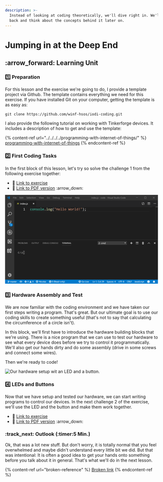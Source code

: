 ```yaml
---
description: >-
  Instead of looking at coding theoretically, we'll dive right in. We'll step
  back and think about the concepts behind it later on.
---
```


# Jumping in at the Deep End

## :arrow\_forward: Learning Unit

### :one: Preparation

For this lesson and the exercise we're going to do, I provide a template project via Github. The template contains everything we need for this exercise. If you have installed Git on your computer, getting the template is as easy as:

```
git clone https://github.com/winf-hsos/iodi-coding.git
```

I also provide the following tutorial on working with Tinkerforge devices. It includes a description of how to get and use the template:

{% content-ref url="../../../../programming-with-internet-of-things/" %}
[programming-with-internet-of-things](../../../../programming-with-internet-of-things/)
{% endcontent-ref %}

### :two: First Coding Tasks

In the first block of this lesson, let's try so solve the challenge 1 from the following exercise together:

* :link: [Link to exercise](https://docs.google.com/document/d/17BBJRldzIrdq5jnDmUSDkimjx9JojQvF-uQrGkkoLv8/preview)
* :link: [Link to PDF version](https://docs.google.com/document/d/17BBJRldzIrdq5jnDmUSDkimjx9JojQvF-uQrGkkoLv8/export?format=pdf) :arrow\_down:&#x20;

!["Hello World" in Node.js](<../../../../.gitbook/assets/image (45).png>)

### :three: Hardware Assembly and Test

We are now familiar with the coding environment and we have taken our first steps writing a program. That's great. But our ultimate goal is to use our coding skills to create something useful (that's not to say that calculating the circumference of a circle isn't).

In this block, we'll first have to introduce the hardware building blocks that we're using. There is a nice program that we can use to test our hardware to see what every device does before we try to control it programmatically. We'll also get our hands dirty and do some assembly (drive in some screws and connect some wires).&#x20;

Then we're ready to code!

![Our hardware setup wit an LED and a button.](../../../../.gitbook/assets/buttons\_led.jpg)

### :four: LEDs and Buttons

Now that we have setup and tested our hardware, we can start writing programs to control our devices. In the next challenge 2 of the exercise, we'll use the LED and the button and make them work together.

* :link: [Link to exercise](https://docs.google.com/document/d/17BBJRldzIrdq5jnDmUSDkimjx9JojQvF-uQrGkkoLv8/preview)
* :link: [Link to PDF version](https://docs.google.com/document/d/17BBJRldzIrdq5jnDmUSDkimjx9JojQvF-uQrGkkoLv8/export?format=pdf) :arrow\_down:&#x20;

### :track\_next: Outlook (:timer:5 Min.)

Ok, that was a lot new stuff. But don't worry, it is totally normal that you feel overwhelmed and maybe didn't understand every little bit we did. But that was intentional: It is often a good idea to get your hands onto something before you talk about it in general. That's what we'll do in the next lesson.&#x20;

{% content-ref url="broken-reference" %}
[Broken link](broken-reference)
{% endcontent-ref %}

## &#x20;<a href="#homework" id="homework"></a>

